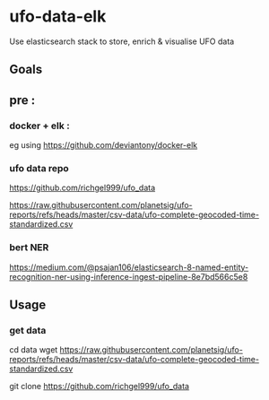# ufo-data-elk
Use elasticsearch stack to store, enrich &amp; visualise UFO data


## Goals




## pre :
### docker + elk : 
 eg using https://github.com/deviantony/docker-elk


### ufo data repo
https://github.com/richgel999/ufo_data

https://raw.githubusercontent.com/planetsig/ufo-reports/refs/heads/master/csv-data/ufo-complete-geocoded-time-standardized.csv


### bert NER
https://medium.com/@psajan106/elasticsearch-8-named-entity-recognition-ner-using-inference-ingest-pipeline-8e7bd566c5e8




## Usage

### get data

cd data
wget https://raw.githubusercontent.com/planetsig/ufo-reports/refs/heads/master/csv-data/ufo-complete-geocoded-time-standardized.csv

git clone https://github.com/richgel999/ufo_data

